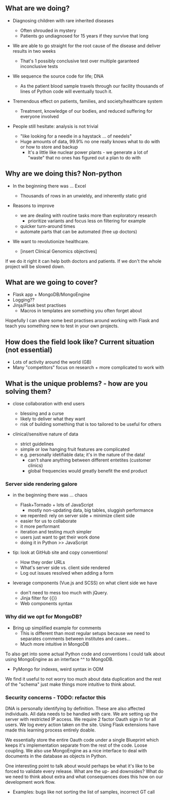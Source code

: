 ## What are we doing?
- Diagnosing children with rare inherited diseases
  - Often shrouded in mystery
  - Patients go undiagnosed for 15 years if they survive that long
- We are able to go straight for the root cause of the disease and deliver results in two weeks
  - That's 1 possibly conclusive test over multiple garanteed inconclusive tests

- We sequence the source code for life; DNA
  - As the patient blood sample travels through our facility thousands of lines of Python code will eventually touch it.

- Tremendous effect on patients, families, and society/healthcare system
  - Treatment, knowledge of our bodies, and reduced suffering for everyone involved

- People still hesitate: analysis is not trivial
  - "like looking for a needle in a haystack ... of needels"
  - Huge amounts of data, 99.9% no one really knows what to do with or how to store and backup
    - It's a little like nuclear power plants - we generate a lot of "waste" that no ones has figured out a plan to do with

## Why are we doing this? Non-python
- In the beginning there was ... Excel
  - Thousands of rows in an unwieldy, and inherently static grid

- Reasons to improve
  - we are dealing with routine tasks more than exploratory research
    - prioritize variants and focus less on filtering for example
  - quicker turn-around times
  - automate parts that can be automated (free up doctors)

- We want to revolutionize healthcare.
  - [insert Clinical Genomics objectives]

If we do it right it can help both doctors and patients. If we don't the whole project will be slowed down.

## What are we going to cover?
- Flask app + MongoDB/MongoEngine
- Logging??
- Jinja/Flask best practises
  + Macros in templates are something you often forget about

Hopefully I can share some best practises around working with Flask and teach you something new to test in your own projects.

## How does the field look like? Current situation (not essential)
- Lots of activity around the world (GB)
- Many "competitors" focus on research + more complicated to work with

## What is the unique problems? - how are you solving them?
- close collaboration with end users
  - blessing and a curse
  - likely to deliver what they want
  - risk of building something that is too tailored to be useful for others

- clinical/sensitive nature of data
  - strict guidelines
  - simple or low hanging fruit features are complicated
  - e.g. personally idetifiable data; it's in the nature of the data!
    - can't share anything between different entetites (customer clinics)
    - global frequencies would greatly benefit the end product

### Server side rendering galore
- in the beginning there was ... chaos
  - Flask+Tornado + lots of JavaScript
    - mostly non-updating data, big tables, sluggish performance
  - we repented: rely on server side + minimize client side
  - easier for us to collaborate
  - it more performant
  - iteration and testing *much* simpler
  - users just want to get their work done
  - doing it in Python >> JavaScript

- tip: look at GitHub site and copy conventions!
  + How they order URLs
  + What's server side vs. client side rendered
  + Log out issues resolved when adding a form

- leverage components (Vue.js and SCSS) on what client side we have
  - don't need to mess too much with jQuery.
  - Jinja filter for {{}}
  - Web components syntax

### Why did we opt for MongoDB?
- Bring up simplified example for comments
  - This is different than most regular setups because we need to separates comments between institutes and cases...
  - Much more intuitive in MongoDB

To also get into some actual Python code and conventions I could talk about using MongoEngine as an interface ^^ to MongoDB.
- PyMongo for indexes, weird syntax in ODM

We find it useful to not worry too much about data duplication and the rest of the "schema" just make things more intuitive to think about.

### Security concerns - TODO: refactor this
DNA is personally identifying by definition. These are also affected individuals. All data needs to be handled with care. We are setting up the server with restricted IP access. We require 2 factor Oauth sign in for all users. We log every action taken on the site. Using Flask extensions have made this learning process entirely doable.

We essentially store the entire Oauth code under a single Blueprint which keeps it's implementation separate from the rest of the code. Loose coupling. We also use MongoEngine as a nice interface to deal with documents in the database as objects in Python.

One interesting point to talk about would perhaps be what it's like to be forced to validate every release. What are the up- and downsides? What do we need to think about extra and what consequences does this how on our development work flow.
  - Examples: bugs like not sorting the list of samples, incorrect GT call
